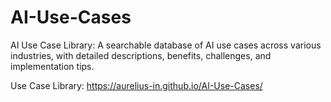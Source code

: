 # AI-Use-Cases
AI Use Case Library: A searchable database of AI use cases across various industries, with detailed descriptions, benefits, challenges, and implementation tips.

Use Case Library:
https://aurelius-in.github.io/AI-Use-Cases/
